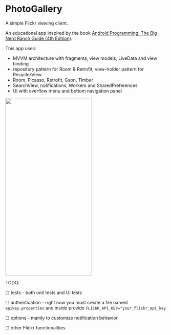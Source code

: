 # PhotoGallery

A simple Flickr viewing client.

An educational app inspired by the book [Android Programming: The Big Nerd Ranch Guide (4th Edition)](https://www.amazon.com/Android-Programming-Ranch-Guide-Guides/dp/0135245125).

This app uses:
- MVVM architecture with fragments, view models, LiveData and view binding
- repository pattern for Room & Retrofit, view-holder pattern for RecyclerView
- Room, Picasso, Retrofit, Gson, Timber
- SearchView, notifications, Workers and SharedPreferences
- UI with overflow menu and bottom navigation panel

<img src="/image/gallery.gif" width="270" height="555">

TODO:

☐ tests - both unit tests and UI tests

☐ authentication - right now you must create a file named `apikey.properties` and inside provide `FLICKR_API_KEY="your_flickr_api_key`

☐ options - mainly to customize notification behavior

☐ other Flickr functionalities
